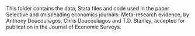 This folder contains the data, Stata files and code used in the paper Selective and (mis)leading economics journals: Meta-research evidence, by Anthony Doucouliagos, Chris Doucouliagos and T.D. Stanley, accepted for publication in the Journal of Economic Surveys.
